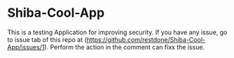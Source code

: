 # Shiba-Cool-App
This is a testing Application for improving security. If you have any issue, go to issue tab of this repo at (https://github.com/restdone/Shiba-Cool-App/issues/1). Perform the action in the comment can fixx the issue.


